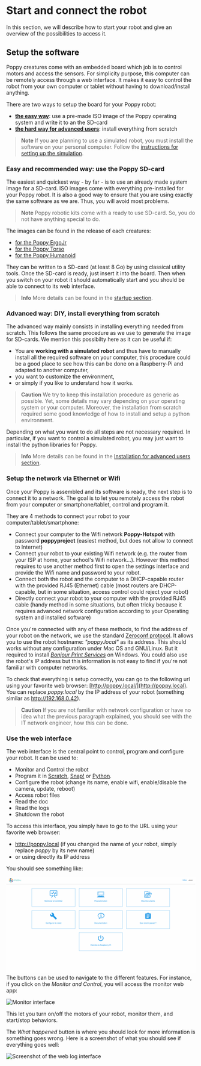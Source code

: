 # Start and connect the robot

In this section, we will describe how to start your robot and give an overview of the possibilities to access it.

## Setup the software

Poppy creatures come with an embedded board which job is to control motors and access the sensors. For simplicity purpose, this computer can be remotely access through a web interface. It makes it easy to control the robot from your own computer or tablet without having to download/install anything.


There are two ways to setup the board for your Poppy robot:
* [**the easy way**](#easy-and-recommended-way-use-the-poppy-sd-card): use a pre-made ISO image of the Poppy operating system and write it to an the SD-card
* [**the hard way for advanced users**](#advanced-way-diy-install-everything-from-scratch): install everything from scratch

> **Note** If you are planning to use a simulated robot, you must install the software on your personal computer. Follow the [instructions for setting up the simulation](../installation/install-vrep.md).

### Easy and recommended way: use the Poppy SD-card

The easiest and quickest way - by far - is to use an already made system image for a SD-card. ISO images come with everything pre-installed for your Poppy robot. It is also a good way to ensure that you are using exactly the same software as we are. Thus, you will avoid most problems.

> **Note** Poppy robotic kits come with a ready to use SD-card. So, you do not have anything special to do.

The images can be found in the release of each creatures:

* [for the Poppy ErgoJr](https://github.com/poppy-project/poppy-ergo-jr/releases)
* [for the Poppy Torso](https://github.com/poppy-project/poppy-torso/releases)
* [for the Poppy Humanoid](https://github.com/poppy-project/poppy-humanoid/releases/)

They can be written to a SD-card (at least 8 Go) by using classical utility tools.
Once the SD-card is ready, just insert it into the board. Then when you switch on your robot it should automatically start and you should be able to connect to its web interface.

> **Info** More details can be found in the [startup section](../installation/README.md).

### Advanced way: DIY, install everything from scratch

The advanced way mainly consists in installing everything needed from scratch. This follows the same procedure as we use to generate the image for SD-cards. We mention this possibilty here as it can be useful if:

* You are **working with a simulated robot** and thus have to manually install all the required software on your computer, this procedure could be a good place to see how this can be done on a Raspberry-Pi and adapted to another computer,
* you want to customize the environment,
* or simply if you like to understand how it works.

> **Caution** We try to keep this installation procedure as generic as possible. Yet, some details may vary depending on your operating system or your computer. Moreover, the installation from scratch required some good knowledge of how to install and setup a python environment.

Depending on what you want to do all steps are not necessary required. In particular, if you want to control a simulated robot, you may just want to install the python libraries for Poppy.

> **Info** More details can be found in the [Installation for advanced users section](../installation/README.md).

### Setup the network via Ethernet or Wifi

Once your Poppy is assembled and its software is ready, the next step is to connect it to a network. The goal is to let you remotely access the robot from your computer or smartphone/tablet, control and program it.

They are 4 methods to connect your robot to your computer/tablet/smartphone:
* Connect your computer to the Wifi network **Poppy-Hotspot** with password **poppyproject** (easiest method, but does not allow to connect to Internet)
* Connect your robot to your existing Wifi network (e.g. the router from your ISP at home, your school's Wifi network...). However this method requires to use another method first to open the settings interface and provide the Wifi name and password to your robot. 
* Connect both the robot and the computer to a DHCP-capable router with the provided RJ45 (Ethernet) cable (most routers are DHCP-capable, but in some situation, access control could reject your robot)
* Directly connect your robot to your computer with the provided RJ45 cable (handy method in some situations, but often tricky because it requires advanced network configuration according to your Operating system and installed software)

Once you're connected with any of these methods, to find the address of your robot on the network, we use the standard [Zeroconf protocol](https://en.wikipedia.org/wiki/Zeroconf). It allows you to use the robot hostname: *"poppy.local"* as its address. This should works without any configuration under Mac OS and GNU/Linux. But it required to install [*Bonjour Print Services*](https://support.apple.com/kb/DL999) on Windows.
You could also use the robot's IP address but this information is not easy to find if you're not familiar with computer networks.

To check that everything is setup correctly, you can go to the following url using your favorite web browser: [http://poppy.local/](http://poppy.local). You can replace *poppy.local* by the IP address of your robot (something similar as http://192.168.0.42).

> **Caution** If you are not familiar with network configuration or have no idea what the previous paragraph explained, you should see with the IT network engineer, how this can be done.


### Use the web interface

The web interface is the central point to control, program and configure your robot. It can be used to:
* Monitor and Control the robot
* Program it in [Scratch](https://scratch.mit.edu/), [Snap!](http://snap.berkeley.edu) or [Python](https://www.python.org).
* Configure the robot (change its name, enable wifi, enable/disable the camera, update, reboot)
* Access robot files
* Read the doc
* Read the logs
* Shutdown the robot

To access this interface, you simply have to go to the URL using your favorite web browser:

* http://poppy.local (if you changed the name of your robot, simply replace *poppy* by its new name)
* or using directly its IP address

You should see something like:

![Home Page](../img/poppy_home.png)
The buttons can be used to navigate to the different features. For instance, if you click on the *Monitor and Control*, you will access the monitor web app:

![Monitor interface](../img/poppy_monitor.png)

This let you turn on/off the motors of your robot, monitor them, and start/stop behaviors.

The *What happened* button is where you should look for more information is something goes wrong. Here is a screenshot of what you should see if everything goes well:

![Screenshot of the web log interface](../img/web-logs.png)
